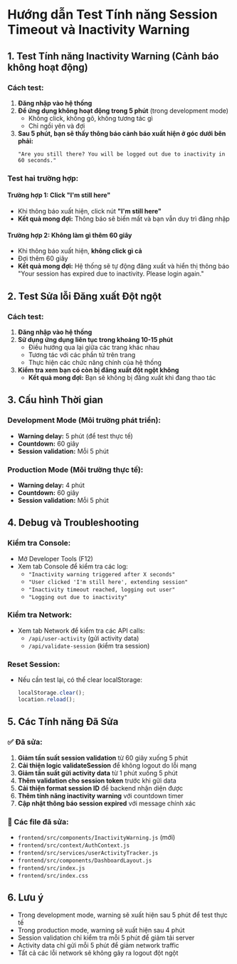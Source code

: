 # Hướng dẫn Test Tính năng Session Timeout và Inactivity Warning

## 1. Test Tính năng Inactivity Warning (Cảnh báo không hoạt động)

### Cách test:
1. **Đăng nhập vào hệ thống**
2. **Để ứng dụng không hoạt động trong 5 phút** (trong development mode)
   - Không click, không gõ, không tương tác gì
   - Chỉ ngồi yên và đợi
3. **Sau 5 phút, bạn sẽ thấy thông báo cảnh báo xuất hiện ở góc dưới bên phải:**
   ```
   "Are you still there? You will be logged out due to inactivity in 60 seconds."
   ```

### Test hai trường hợp:

#### Trường hợp 1: Click "I'm still here"
- Khi thông báo xuất hiện, click nút **"I'm still here"**
- **Kết quả mong đợi:** Thông báo sẽ biến mất và bạn vẫn duy trì đăng nhập

#### Trường hợp 2: Không làm gì thêm 60 giây
- Khi thông báo xuất hiện, **không click gì cả**
- Đợi thêm 60 giây
- **Kết quả mong đợi:** Hệ thống sẽ tự động đăng xuất và hiển thị thông báo "Your session has expired due to inactivity. Please login again."

## 2. Test Sửa lỗi Đăng xuất Đột ngột

### Cách test:
1. **Đăng nhập vào hệ thống**
2. **Sử dụng ứng dụng liên tục trong khoảng 10-15 phút**
   - Điều hướng qua lại giữa các trang khác nhau
   - Tương tác với các phần tử trên trang
   - Thực hiện các chức năng chính của hệ thống
3. **Kiểm tra xem bạn có còn bị đăng xuất đột ngột không**
   - **Kết quả mong đợi:** Bạn sẽ không bị đăng xuất khi đang thao tác

## 3. Cấu hình Thời gian

### Development Mode (Môi trường phát triển):
- **Warning delay:** 5 phút (để test thực tế)
- **Countdown:** 60 giây
- **Session validation:** Mỗi 5 phút

### Production Mode (Môi trường thực tế):
- **Warning delay:** 4 phút
- **Countdown:** 60 giây
- **Session validation:** Mỗi 5 phút

## 4. Debug và Troubleshooting

### Kiểm tra Console:
- Mở Developer Tools (F12)
- Xem tab Console để kiểm tra các log:
  - `"Inactivity warning triggered after X seconds"`
  - `"User clicked 'I'm still here', extending session"`
  - `"Inactivity timeout reached, logging out user"`
  - `"Logging out due to inactivity"`

### Kiểm tra Network:
- Xem tab Network để kiểm tra các API calls:
  - `/api/user-activity` (gửi activity data)
  - `/api/validate-session` (kiểm tra session)

### Reset Session:
- Nếu cần test lại, có thể clear localStorage:
  ```javascript
  localStorage.clear();
  location.reload();
  ```

## 5. Các Tính năng Đã Sửa

### ✅ Đã sửa:
1. **Giảm tần suất session validation** từ 60 giây xuống 5 phút
2. **Cải thiện logic validateSession** để không logout do lỗi mạng
3. **Giảm tần suất gửi activity data** từ 1 phút xuống 5 phút
4. **Thêm validation cho session token** trước khi gửi data
5. **Cải thiện format session ID** để backend nhận diện được
6. **Thêm tính năng inactivity warning** với countdown timer
7. **Cập nhật thông báo session expired** với message chính xác

### 🔧 Các file đã sửa:
- `frontend/src/components/InactivityWarning.js` (mới)
- `frontend/src/context/AuthContext.js`
- `frontend/src/services/userActivityTracker.js`
- `frontend/src/components/DashboardLayout.js`
- `frontend/src/index.js`
- `frontend/src/index.css`

## 6. Lưu ý

- Trong development mode, warning sẽ xuất hiện sau 5 phút để test thực tế
- Trong production mode, warning sẽ xuất hiện sau 4 phút
- Session validation chỉ kiểm tra mỗi 5 phút để giảm tải server
- Activity data chỉ gửi mỗi 5 phút để giảm network traffic
- Tất cả các lỗi network sẽ không gây ra logout đột ngột 